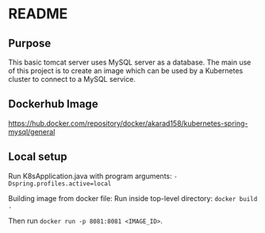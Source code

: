 # README
## Purpose
This basic tomcat server uses MySQL server as a database. The main use of this project is to create an image which can be used by a Kubernetes cluster to connect to a MySQL service.



## Dockerhub Image
https://hub.docker.com/repository/docker/akarad158/kubernetes-spring-mysql/general
## Local setup
Run K8sApplication.java with program arguments: `-Dspring.profiles.active=local`

Building image from docker file:
Run inside top-level directory:
`docker build .`

Then run
`docker run -p 8081:8081 <IMAGE_ID>`.